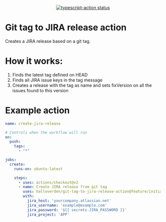 <p align="center">
  <a href="https://github.com/halloverden/git-tag-to-jira-release-action/actions"><img alt="typescript-action status" src="https://github.com/halloverden/git-tag-to-jira-release-action/workflows/build-test/badge.svg"></a>
</p>

# Git tag to JIRA release action

Creates a JIRA release based on a git tag.

# How it works:

1. Finds the latest tag defined on HEAD
2. Finds all JIRA issue keys in the tag message
3. Creates a release with the tag as name and sets fixVersion on all the issues found to this version

# Example action

```yaml
name: create-jira-release

# Controls when the workflow will run
on:
  push:
    tags: 
      - "*"

jobs:
  create:
    runs-on: ubuntu-latest

    steps:
      - uses: actions/checkout@v2
      - name: Create JIRA release from git tag
        uses: halloverden/git-tag-to-jira-release-action@feature/initial-release
        with:
          jira_host: 'yourcompany.atlassian.net'
          jira_username: 'example@example.com'
          jira_password: '${{ secrets.JIRA_PASSWORD }}'
          jira_project: 'APP'

```
